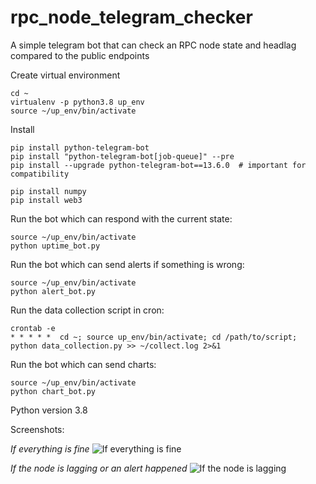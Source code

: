 # rpc_node_telegram_checker
A simple telegram bot that can check an RPC node state and headlag compared to the public endpoints

Create virtual environment
```
cd ~ 
virtualenv -p python3.8 up_env  
source ~/up_env/bin/activate
```

Install
```
pip install python-telegram-bot
pip install "python-telegram-bot[job-queue]" --pre
pip install --upgrade python-telegram-bot==13.6.0  # important for compatibility

pip install numpy 
pip install web3
```

Run the bot which can respond with the current state:
```
source ~/up_env/bin/activate
python uptime_bot.py
```

Run the bot which can send alerts if something is wrong:
```
source ~/up_env/bin/activate
python alert_bot.py
```

Run the data collection script in cron:
```
crontab -e 
* * * * *  cd ~; source up_env/bin/activate; cd /path/to/script; python data_collection.py >> ~/collect.log 2>&1
```

Run the bot which can send charts:
```
source ~/up_env/bin/activate
python chart_bot.py
```

Python version 3.8

Screenshots:


*If everything is fine*
![If everything is fine](https://i.ibb.co/Fnp0Csj/Screenshot-2023-06-29-at-15-37-25.png)

*If the node is lagging or an alert happened*
![If the node is lagging](https://i.ibb.co/FbBCX1d/Screenshot-2023-06-29-at-15-53-58.png)

